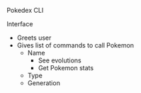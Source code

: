 Pokedex CLI

Interface
- Greets user
- Gives list of commands to call Pokemon
    - Name
        - See evolutions
        - Get Pokemon stats
    - Type
    - Generation

    
